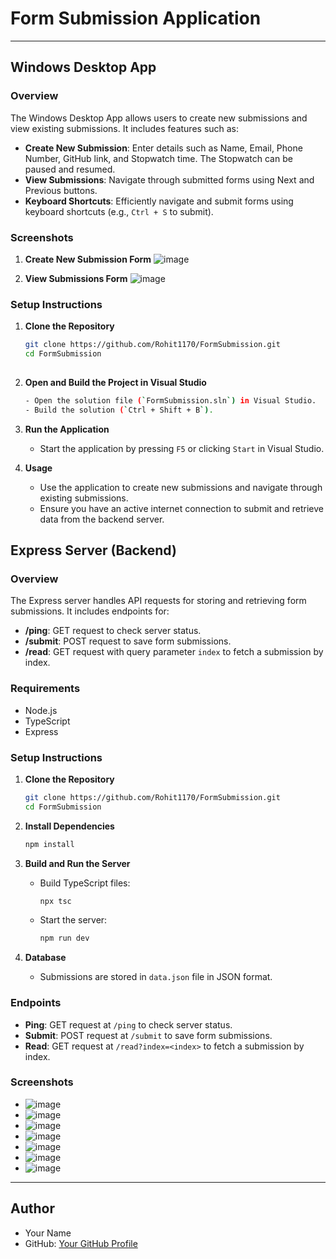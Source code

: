 # Form Submission Application

---

## Windows Desktop App

### Overview

The Windows Desktop App allows users to create new submissions and view existing submissions. It includes features such as:

- **Create New Submission**: Enter details such as Name, Email, Phone Number, GitHub link, and Stopwatch time. The Stopwatch can be paused and resumed.
- **View Submissions**: Navigate through submitted forms using Next and Previous buttons.
- **Keyboard Shortcuts**: Efficiently navigate and submit forms using keyboard shortcuts (e.g., `Ctrl + S` to submit).

### Screenshots

1. **Create New Submission Form**
   ![image](https://github.com/Rohit1170/FormSubmission/assets/87237888/ebd832a6-1e04-44ca-980f-340f3094168c)


2. **View Submissions Form**
   ![image](https://github.com/Rohit1170/FormSubmission/assets/87237888/a814c9d0-36f6-462e-8ad7-04ad6865ec47)


### Setup Instructions

1. **Clone the Repository**
   ```bash
   git clone https://github.com/Rohit1170/FormSubmission.git
   cd FormSubmission
 
2. **Open and Build the Project in Visual Studio**
   ```bash
   - Open the solution file (`FormSubmission.sln`) in Visual Studio.
   - Build the solution (`Ctrl + Shift + B`).


3. **Run the Application**

   - Start the application by pressing `F5` or clicking `Start` in Visual Studio.

4. **Usage**

   - Use the application to create new submissions and navigate through existing submissions.
   - Ensure you have an active internet connection to submit and retrieve data from the backend server.


## Express Server (Backend)

### Overview

The Express server handles API requests for storing and retrieving form submissions. It includes endpoints for:

- **/ping**: GET request to check server status.
- **/submit**: POST request to save form submissions.
- **/read**: GET request with query parameter `index` to fetch a submission by index.

### Requirements

- Node.js
- TypeScript
- Express

### Setup Instructions

1. **Clone the Repository**
   ```bash
   git clone https://github.com/Rohit1170/FormSubmission.git
   cd FormSubmission
   ```

2. **Install Dependencies**
   ```bash
   npm install
   ```

3. **Build and Run the Server**

   - Build TypeScript files:

     ```bash
     npx tsc
     ```

   - Start the server:

     ```bash
     npm run dev
     ```

4. **Database**

   - Submissions are stored in `data.json` file in JSON format.

### Endpoints

- **Ping**: GET request at `/ping` to check server status.
- **Submit**: POST request at `/submit` to save form submissions.
- **Read**: GET request at `/read?index=<index>` to fetch a submission by index.

### Screenshots

- ![image](https://github.com/Rohit1170/FormSubmission/assets/87237888/57041735-4c7d-429c-b7ed-cb7d05796592)
- ![image](https://github.com/Rohit1170/FormSubmission/assets/87237888/3fa2b290-b170-43a8-8817-f2d24a29aa1c)
- ![image](https://github.com/Rohit1170/FormSubmission/assets/87237888/b506b41b-df19-4c97-b416-c1e49a95b77a)
- ![image](https://github.com/Rohit1170/FormSubmission/assets/87237888/f0f52c12-55f2-4476-a29d-14cbdea3964c)
- ![image](https://github.com/Rohit1170/FormSubmission/assets/87237888/1e4a4378-5451-40eb-916b-bfc1739e1256)
- ![image](https://github.com/Rohit1170/FormSubmission/assets/87237888/c5732140-d791-48b3-9f4f-dc2593a9dc78)
- ![image](https://github.com/Rohit1170/FormSubmission/assets/87237888/7865b265-55fc-4c14-a52f-4117532b254b)


---



## Author

- Your Name
- GitHub: [Your GitHub Profile](https://github.com/Rohit1170)
```
